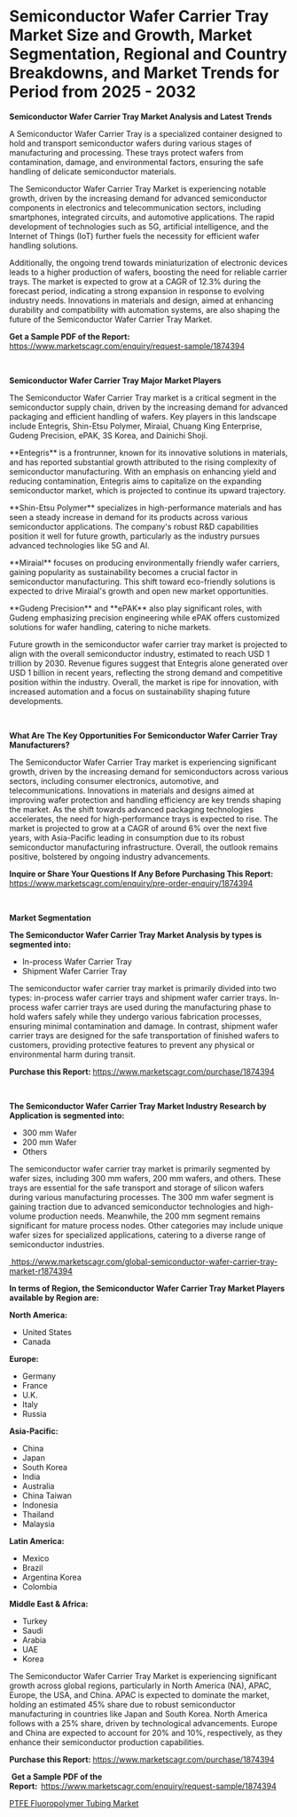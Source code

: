 <p><h1>Semiconductor Wafer Carrier Tray Market Size and Growth, Market Segmentation, Regional and Country Breakdowns, and Market Trends for Period from 2025 -  2032</h1></p><p><strong>Semiconductor Wafer Carrier Tray Market Analysis and Latest Trends</strong></p>
<p><p>A Semiconductor Wafer Carrier Tray is a specialized container designed to hold and transport semiconductor wafers during various stages of manufacturing and processing. These trays protect wafers from contamination, damage, and environmental factors, ensuring the safe handling of delicate semiconductor materials.</p><p>The Semiconductor Wafer Carrier Tray Market is experiencing notable growth, driven by the increasing demand for advanced semiconductor components in electronics and telecommunication sectors, including smartphones, integrated circuits, and automotive applications. The rapid development of technologies such as 5G, artificial intelligence, and the Internet of Things (IoT) further fuels the necessity for efficient wafer handling solutions. </p><p>Additionally, the ongoing trend towards miniaturization of electronic devices leads to a higher production of wafers, boosting the need for reliable carrier trays. The market is expected to grow at a CAGR of 12.3% during the forecast period, indicating a strong expansion in response to evolving industry needs. Innovations in materials and design, aimed at enhancing durability and compatibility with automation systems, are also shaping the future of the Semiconductor Wafer Carrier Tray Market.</p></p>
<p><strong>Get a Sample PDF of the Report:&nbsp;</strong> <a href="https://www.marketscagr.com/enquiry/request-sample/1874394?utm_campaign=1868&utm_medium=2&utm_source=Github&utm_content=ia&utm_term=04022025&utm_id=semiconductor-wafer-carrier-tray">https://www.marketscagr.com/enquiry/request-sample/1874394</a></p>
<p>&nbsp;</p>
<p><strong>Semiconductor Wafer Carrier Tray Major Market Players</strong></p>
<p><p>The Semiconductor Wafer Carrier Tray market is a critical segment in the semiconductor supply chain, driven by the increasing demand for advanced packaging and efficient handling of wafers. Key players in this landscape include Entegris, Shin-Etsu Polymer, Miraial, Chuang King Enterprise, Gudeng Precision, ePAK, 3S Korea, and Dainichi Shoji.</p><p>**Entegris** is a frontrunner, known for its innovative solutions in materials, and has reported substantial growth attributed to the rising complexity of semiconductor manufacturing. With an emphasis on enhancing yield and reducing contamination, Entegris aims to capitalize on the expanding semiconductor market, which is projected to continue its upward trajectory.</p><p>**Shin-Etsu Polymer** specializes in high-performance materials and has seen a steady increase in demand for its products across various semiconductor applications. The company's robust R&D capabilities position it well for future growth, particularly as the industry pursues advanced technologies like 5G and AI.</p><p>**Miraial** focuses on producing environmentally friendly wafer carriers, gaining popularity as sustainability becomes a crucial factor in semiconductor manufacturing. This shift toward eco-friendly solutions is expected to drive Miraial's growth and open new market opportunities.</p><p>**Gudeng Precision** and **ePAK** also play significant roles, with Gudeng emphasizing precision engineering while ePAK offers customized solutions for wafer handling, catering to niche markets. </p><p>Future growth in the semiconductor wafer carrier tray market is projected to align with the overall semiconductor industry, estimated to reach USD 1 trillion by 2030. Revenue figures suggest that Entegris alone generated over USD 1 billion in recent years, reflecting the strong demand and competitive position within the industry. Overall, the market is ripe for innovation, with increased automation and a focus on sustainability shaping future developments.</p></p>
<p>&nbsp;</p>
<p><strong>What Are The Key Opportunities For Semiconductor Wafer Carrier Tray Manufacturers?</strong></p>
<p><p>The Semiconductor Wafer Carrier Tray market is experiencing significant growth, driven by the increasing demand for semiconductors across various sectors, including consumer electronics, automotive, and telecommunications. Innovations in materials and designs aimed at improving wafer protection and handling efficiency are key trends shaping the market. As the shift towards advanced packaging technologies accelerates, the need for high-performance trays is expected to rise. The market is projected to grow at a CAGR of around 6% over the next five years, with Asia-Pacific leading in consumption due to its robust semiconductor manufacturing infrastructure. Overall, the outlook remains positive, bolstered by ongoing industry advancements.</p></p>
<p><strong>Inquire or Share Your Questions If Any Before Purchasing This Report:</strong> <a href="https://www.marketscagr.com/enquiry/pre-order-enquiry/1874394?utm_campaign=1868&utm_medium=2&utm_source=Github&utm_content=ia&utm_term=04022025&utm_id=semiconductor-wafer-carrier-tray">https://www.marketscagr.com/enquiry/pre-order-enquiry/1874394</a></p>
<p>&nbsp;</p>
<p><strong>Market Segmentation</strong></p>
<p><strong>The Semiconductor Wafer Carrier Tray Market Analysis by types is segmented into:</strong></p>
<p><ul><li>In-process Wafer Carrier Tray</li><li>Shipment Wafer Carrier Tray</li></ul></p>
<p><p>The semiconductor wafer carrier tray market is primarily divided into two types: in-process wafer carrier trays and shipment wafer carrier trays. In-process wafer carrier trays are used during the manufacturing phase to hold wafers safely while they undergo various fabrication processes, ensuring minimal contamination and damage. In contrast, shipment wafer carrier trays are designed for the safe transportation of finished wafers to customers, providing protective features to prevent any physical or environmental harm during transit.</p></p>
<p><strong>Purchase this Report:&nbsp;</strong><a href="https://www.marketscagr.com/purchase/1874394?utm_campaign=1868&utm_medium=2&utm_source=Github&utm_content=ia&utm_term=04022025&utm_id=semiconductor-wafer-carrier-tray">https://www.marketscagr.com/purchase/1874394</a></p>
<p>&nbsp;</p>
<p><strong>The Semiconductor Wafer Carrier Tray Market Industry Research by Application is segmented into:</strong></p>
<p><ul><li>300 mm Wafer</li><li>200 mm Wafer</li><li>Others</li></ul></p>
<p><p>The semiconductor wafer carrier tray market is primarily segmented by wafer sizes, including 300 mm wafers, 200 mm wafers, and others. These trays are essential for the safe transport and storage of silicon wafers during various manufacturing processes. The 300 mm wafer segment is gaining traction due to advanced semiconductor technologies and high-volume production needs. Meanwhile, the 200 mm segment remains significant for mature process nodes. Other categories may include unique wafer sizes for specialized applications, catering to a diverse range of semiconductor industries.</p></p>
<p><a href="https://www.marketscagr.com/global-semiconductor-wafer-carrier-tray-market-r1874394?utm_campaign=1868&utm_medium=2&utm_source=Github&utm_content=ia&utm_term=04022025&utm_id=semiconductor-wafer-carrier-tray">&nbsp;https://www.marketscagr.com/global-semiconductor-wafer-carrier-tray-market-r1874394</a></p>
<p><strong>In terms of Region, the Semiconductor Wafer Carrier Tray Market Players available by Region are:</strong></p>
<p>
    <p> <strong> North America: </strong>
        <ul>
            <li>United States</li>
            <li>Canada</li>
        </ul>
        </p> 
    <p> <strong> Europe: </strong>
        <ul>
            <li>Germany</li>
            <li>France</li>
            <li>U.K.</li>
            <li>Italy</li>
            <li>Russia</li>
        </ul>
        </p> 
    <p> <strong> Asia-Pacific: </strong>
        <ul>
            <li>China</li>
            <li>Japan</li>
            <li>South Korea</li>
            <li>India</li>
            <li>Australia</li>
            <li>China Taiwan</li>
            <li>Indonesia</li>
            <li>Thailand</li>
            <li>Malaysia</li>
        </ul>
        </p> 
    <p> <strong> Latin America: </strong>
        <ul>
            <li>Mexico</li>
            <li>Brazil</li>
            <li>Argentina Korea</li>
            <li>Colombia</li>
        </ul>
        </p> 
    <p> <strong> Middle East & Africa: </strong>
        <ul>
            <li>Turkey</li>
            <li>Saudi</li>
            <li>Arabia</li>
            <li>UAE</li>
            <li>Korea</li>
        </ul>
    </p>
    </p>
<p><p>The Semiconductor Wafer Carrier Tray Market is experiencing significant growth across global regions, particularly in North America (NA), APAC, Europe, the USA, and China. APAC is expected to dominate the market, holding an estimated 45% share due to robust semiconductor manufacturing in countries like Japan and South Korea. North America follows with a 25% share, driven by technological advancements. Europe and China are expected to account for 20% and 10%, respectively, as they enhance their semiconductor production capabilities.</p></p>
<p><strong>Purchase this Report: </strong><a href="https://www.marketscagr.com/purchase/1874394?utm_campaign=1868&utm_medium=2&utm_source=Github&utm_content=ia&utm_term=04022025&utm_id=semiconductor-wafer-carrier-tray">https://www.marketscagr.com/purchase/1874394</a></p>
<p>&nbsp;<strong>Get a Sample PDF of the Report:&nbsp;&nbsp;</strong><a href="https://www.marketscagr.com/enquiry/request-sample/1874394?utm_campaign=1868&utm_medium=2&utm_source=Github&utm_content=ia&utm_term=04022025&utm_id=semiconductor-wafer-carrier-tray">https://www.marketscagr.com/enquiry/request-sample/1874394</a></p>
<p><strong></strong></p>
<p><p><a href="https://github.com/Krish2023na/Market-Research-Report-List-7/blob/main/ptfe-fluoropolymer-tubing-market.md?utm_campaign=1868&utm_medium=2&utm_source=Github&utm_content=ia&utm_term=04022025&utm_id=semiconductor-wafer-carrier-tray">PTFE Fluoropolymer Tubing Market</a></p></p>